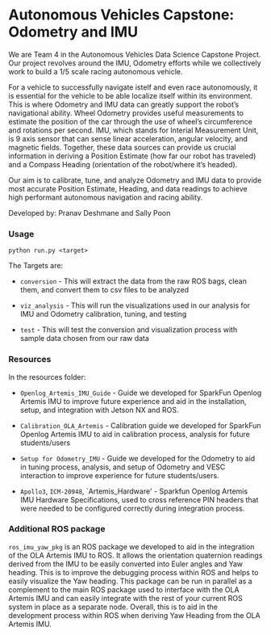 # Autonomous Vehicles Capstone: Odometry and IMU 


We are Team 4 in the Autonomous Vehicles Data Science Capstone Project. Our project revolves around the IMU, Odometry efforts while we collectively work to build a 1/5 scale racing autonomous vehicle. 

For a vehicle to successfully navigate istelf and even race autonomously, it is essential for the vehicle to be able localize itself within its environment. This is where Odometry and IMU data can greatly support the robot’s navigational ability. Wheel Odometry provides useful measurements to estimate the position of the car through the use of wheel’s circumference and rotations per second. IMU, which stands for Interial Measurement Unit, is 9 axis sensor that can sense linear acceleration, angular velocity, and magnetic fields. Together, these data sources can provide us crucial information in deriving a Position Estimate (how far our robot has traveled) and a Compass Heading (orientation of the robot/where it’s headed).

Our aim is to calibrate, tune, and analyze Odometry and IMU data to provide most accurate Position Estimate, Heading, and data readings to achieve high performant autonomous navigation and racing ability.

Developed by: Pranav Deshmane and Sally Poon

### Usage

```
python run.py <target>
```
The Targets are: 
 
* `conversion` - This will extract the data from the raw ROS bags, clean them, and convert them to csv files to be analyzed
 
* `viz_analysis` - This will run the visualizations used in our analysis for IMU and Odometry calibration, tuning, and testing

* `test` - This will test the conversion and visualization process with sample data chosen from our raw data

### Resources
In the resources folder:

* `Openlog_Artemis_IMU_Guide` - Guide we developed for SparkFun Openlog Artemis IMU to improve future experience and aid in the installation, setup, and integration with Jetson NX and ROS.

* `Calibration_OLA_Artemis` - Calibration guide we developed for SparkFun Openlog Artemis IMU to aid in calibration process, analysis for future students/users

* `Setup for Odometry_IMU` - Guide we developed for the Odometry to aid in tuning process, analysis, and setup of Odometry and VESC interaction to improve experience for future students/users.

* `Apollo3`, `ICM-20948`, `Artemis_Hardware' - Sparkfun Openlog Artemis IMU Hardware Specifications, used to cross reference PIN headers that were needed to be configured correctly during integration process. 




### Additional ROS package 
`ros_imu_yaw_pkg` is an ROS package we developed to aid in the integration of the OLA Artemis IMU to ROS. It allows the orientation quaternion readings derived from the IMU to be easily converted into Euler angles and Yaw heading. This is to improve the debugging process within ROS and helps to easily visualize the Yaw heading. This package can be run in parallel as a complement to the main ROS package used to interface with the OLA Artemis IMU and can easily integrate with the rest of your current ROS system in place as a separate node. Overall, this is to aid in the development process within ROS when deriving Yaw Heading from the OLA Artemis IMU. 

